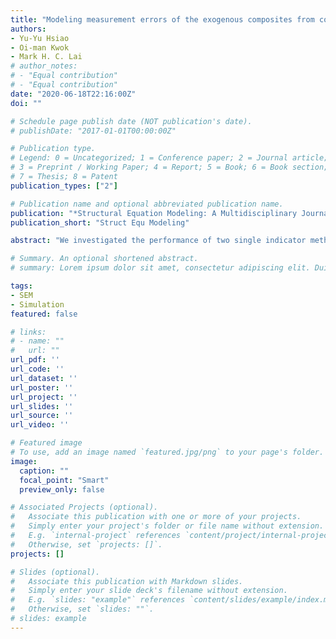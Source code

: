 ```yaml
---
title: "Modeling measurement errors of the exogenous composites from congeneric measures in interaction models"
authors:
- Yu-Yu Hsiao
- Oi-man Kwok
- Mark H. C. Lai
# author_notes:
# - "Equal contribution"
# - "Equal contribution"
date: "2020-06-18T22:16:00Z"
doi: ""

# Schedule page publish date (NOT publication's date).
# publishDate: "2017-01-01T00:00:00Z"

# Publication type.
# Legend: 0 = Uncategorized; 1 = Conference paper; 2 = Journal article;
# 3 = Preprint / Working Paper; 4 = Report; 5 = Book; 6 = Book section;
# 7 = Thesis; 8 = Patent
publication_types: ["2"]

# Publication name and optional abbreviated publication name.
publication: "*Structural Equation Modeling: A Multidisciplinary Journal.* Advance Online Publication"
publication_short: "Struct Equ Modeling"

abstract: "We investigated the performance of two single indicator methods: latent moderated structural equation (LMS) and reliability-adjusted product indicator (RAPI) methods, on testing interaction effects with congeneric measures, which vary in factor loadings and error variances under a common factor. Additionally, in the simulation study, we compared the performance of four reliability estimates (Cronbach's alpha, omega composite, Coefficient H, and greatest lower bound [GLB]) to adjust for the exogenous composites' measurement errors. Results from the study showed that: while estimating interaction effects with exogenous composites from congeneric measures, the four reliability estimates performed comparably well. Recommendations on the choice of reliability estimates between the LMS and the RAPI methods under different sample size and population reliability conditions are further discussed."

# Summary. An optional shortened abstract.
# summary: Lorem ipsum dolor sit amet, consectetur adipiscing elit. Duis posuere tellus ac convallis placerat. Proin tincidunt magna sed ex sollicitudin condimentum.

tags:
- SEM
- Simulation
featured: false

# links:
# - name: ""
#   url: ""
url_pdf: ''
url_code: ''
url_dataset: ''
url_poster: ''
url_project: ''
url_slides: ''
url_source: ''
url_video: ''

# Featured image
# To use, add an image named `featured.jpg/png` to your page's folder. 
image:
  caption: ""
  focal_point: "Smart"
  preview_only: false

# Associated Projects (optional).
#   Associate this publication with one or more of your projects.
#   Simply enter your project's folder or file name without extension.
#   E.g. `internal-project` references `content/project/internal-project/index.md`.
#   Otherwise, set `projects: []`.
projects: []

# Slides (optional).
#   Associate this publication with Markdown slides.
#   Simply enter your slide deck's filename without extension.
#   E.g. `slides: "example"` references `content/slides/example/index.md`.
#   Otherwise, set `slides: ""`.
# slides: example
---
```


<!--

Supplementary notes can be added here, including [code and math](https://sourcethemes.com/academic/docs/writing-markdown-latex/).

-->
